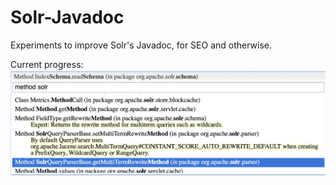 Solr-Javadoc
============

Experiments to improve Solr's Javadoc, for SEO and otherwise.

Current progress:
![](/media/AutoComplete-highlight-summary.png?raw=true "Screenshot of auto-comlete in action")
